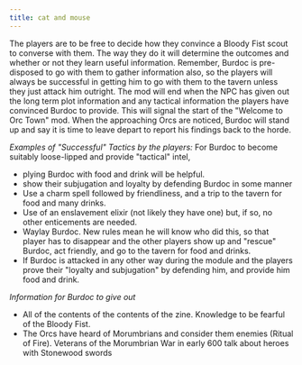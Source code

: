 ```yaml
---
title: cat and mouse
---
```


 The players are to be free to decide how they convince a Bloody Fist scout to converse with them. The way they do it will determine the outcomes and whether or not they learn useful information. Remember, Burdoc is pre-disposed to go with them to gather information also, so the players will always be successful in getting him to go with them to the tavern unless they just attack him outright. The mod will end when the NPC has given out the long term plot information and any tactical information the players have convinced Burdoc to provide. This will signal the start of the "Welcome to Orc Town" mod. When the approaching Orcs are noticed, Burdoc will stand up and say it is time to leave depart to report his findings back to the horde.


  *Examples of "Successful" Tactics by the players:* For Burdoc to become suitably loose-lipped and provide "tactical" intel,

   - plying Burdoc with food and drink will be helpful. 
   - show their subjugation and loyalty by defending Burdoc in some manner
   - Use a charm spell followed by friendliness, and a trip to the tavern for food and many drinks.
   - Use of an enslavement elixir (not likely they have one) but, if so, no other enticements are needed.
   - Waylay Burdoc. New rules mean he will know who did this, so that player has to disappear and the other players show up and "rescue" Burdoc, act friendly, and go to the tavern for food and drinks.
   - If Burdoc is attacked in any other way during the module and the players prove their "loyalty and subjugation" by defending him, and provide him food and drink.

  *Information for Burdoc to give out*

   - All of the contents of the contents of the zine. Knowledge to be fearful of the Bloody Fist.   
   - The Orcs have heard of Morumbrians and consider them enemies (Ritual of Fire). Veterans of the Morumbrian War in early 600 talk about heroes with Stonewood swords